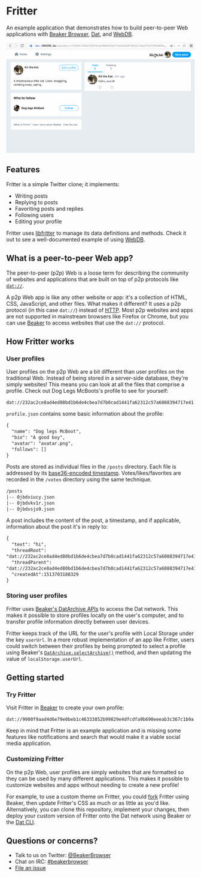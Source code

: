 # Fritter

An example application that demonstrates how to build peer-to-peer Web applications with [Beaker Browser](https://github.com/beakerbrowser/beaker), [Dat](https://github.com/datproject/dat), and [WebDB](https://github.com/beakerbrowser/webdb).

![Fritter demo](demo.gif)

## Features

Fritter is a simple Twitter clone; it implements:

- Writing posts
- Replying to posts
- Favoriting posts and replies
- Following users
- Editing your profile

Fritter uses [libfritter](https://github.com/beakerbrowser/libfritter) to manage its data definitions and methods. Check it out to see a well-documented example of using [WebDB](https://github.com/beakerbrowser/webdb).

## What is a peer-to-peer Web app?

The peer-to-peer (p2p) Web is a loose term for describing the community of websites and applications that are built on top of p2p protocols like [`dat://`](https://github.com/datproject/dat).

A p2p Web app is like any other website or app: it's a collection of HTML, CSS, JavaScript, and other files. What makes it different? It uses a p2p protocol (in this case `dat://`) instead of [HTTP](https://en.wikipedia.org/wiki/Hypertext_Transfer_Protocol).  Most p2p websites and apps are not supported in mainstream browsers like Firefox or Chrome, but you can use [Beaker](https://beakerbrowser.com) to access websites that use the `dat://` protocol.

## How Fritter works

### User profiles

User profiles on the p2p Web are a bit different than user profiles on the traditional Web. Instead of being stored in a server-side database, they're simply websites! This means you can look at all the files that comprise a profile. Check out Dog Legs McBoots's profile to see for yourself:

```
dat://232ac2ce8ad4ed80bd1b6de4cbea7d7b0cad1441fa62312c57a6088394717e41
```

`profile.json` contains some basic information about the profile:

```
{
  "name": "Dog legs McBoot",
  "bio": "A good boy",
  "avatar": "avatar.png",
  "follows": []
}
```

Posts are stored as individual files in the `/posts` directory. Each file is addressed by its [base36-encoded timestamp](https://github.com/beakerbrowser/libfritter/blob/70cabb5af5d0baf78a7c85cd33f366d9ef41ae23/lib/feed.js#L16). Votes/likes/favorites are recorded in the `/votes` directory using the same technique.


```
/posts
|-- 0jbdviucy.json
|-- 0jbdvkv1r.json
|-- 0jbdvsjo9.json
```

A post includes the content of the post, a timestamp, and if applicable, information about the post it's in reply to:

```
{
  "text": "hi",
  "threadRoot": "dat://232ac2ce8ad4ed80bd1b6de4cbea7d7b0cad1441fa62312c57a6088394717e41/posts/0jbdvsjo9.json",
  "threadParent": "dat://232ac2ce8ad4ed80bd1b6de4cbea7d7b0cad1441fa62312c57a6088394717e41/posts/0jbdvsjo9.json",
  "createdAt":1513703188329
}
```

### Storing user profiles

Fritter uses [Beaker's DatArchive APIs](https://beakerbrowser.com/docs/apis/dat.html) to access the Dat network. This makes it possible to store profiles locally on the user's computer, and to transfer profile information directly between user devices.

Fritter keeps track of the URL for the user's profile with Local Storage under the key `userUrl`. In a more robust implementation of an app like Fritter, users could switch between their profiles by being prompted to select a profile using Beaker's [`DatArchive.selectArchive()`](https://beakerbrowser.com/docs/apis/dat.html#datarchive-selectarchive) method, and then updating the value of `localStorage.userUrl`.

## Getting started

### Try Fritter

Visit Fritter in [Beaker](https://beakerbrowser.com/docs/install/) to create your own profile:

```
dat://9900f9aad4d6e79e0beb1c46333852b99829e4dfcdfa9b690eeeab3c367c1b9a
```

 Keep in mind that Fritter is an example application and is missing some features like notifications and search that would make it a viable social media application.

### Customizing Fritter

On the p2p Web, user profiles are simply websites that are formatted so they can be used by many different applications. This makes it possible to customize websites and apps without needing to create a new profile!

For example, to use a custom theme on Fritter, you could [fork](https://beakerbrowser.com/2017/06/14/forking-websites-on-the-p2p-web.html) Fritter using Beaker, then update Fritter's CSS as much or as little as you'd like. Alternatively, you can clone this repository, implement your changes, then deploy your custom version of Fritter onto the Dat network using Beaker or the [Dat CLI](https://github.com/datproject/dat).

## Questions or concerns?

- Talk to us on Twitter: [@BeakerBrowser](https://twitter.com/beakerbrowser)
- Chat on IRC: [#beakerbrowser](https://webchat.freenode.net/?channels=beakerbrowser)
- [File an issue](https://github.com/beakerbrowser/fritter/issues)
